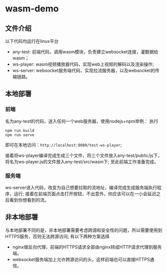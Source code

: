 # wasm-demo
## 文件介绍
以下代码均运行在linux平台
- any-test: 前端代码，调用wasm模块，负责建立websocket连接，灌数据给wasm；
- ws-player: wasm视频播放器代码，实现web上视频的解码以及渲染操作;
- ws-server: websocket服务端代码，实现拉流服务器，以及websocket的传输链路。

## 本地部署
### 前端
名为any-test的代码，送入任何一个web服务器，使用nodejs+npm举例：
执行
```shell
npm run build
npm run serve
```
即可在本地访问：`http://localhost:8080/test-ws-player`;

接着将ws-player编译完成生成三个文件，将三个文件放入any-test/public/js下，将名为ws-player.js的文件放入any-test/src/wasm下;
至此前端工作准备完成。

### 服务端
ws-server进入代码，改变为自己想要拉取的流地址，编译完成生成服务端执行程序，运行; 接着在前端页面点击打开按钮，不出意外，你应该可以在一小会延迟之后看到你想看到的流。

## 非本地部署
与本地部署不同的是，非本地部署需要考虑跨源和安全性的问题，所以需要使用到HTTPS服务，否则无法跨源访问;
有以下两种方案选择

- nginx做反向代理，前端的HTTPS请求全部由nginx转成HTTP请求代理到服务端。
- websocket服务端加上允许跨源访问的头，这样前端也可以直接HTTPS通信。